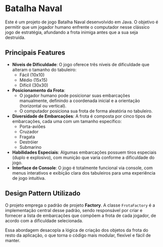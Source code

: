 # Batalha Naval

Este é um projeto de jogo Batalha Naval desenvolvido em Java. O objetivo é permitir que um jogador humano enfrente o computador nesse clássico jogo de estratégia, afundando a frota inimiga antes que a sua seja destruída.

## Principais Features

* **Níveis de Dificuldade**: O jogo oferece três níveis de dificuldade que alteram o tamanho do tabuleiro:
    * Fácil (10x10)
    * Médio (15x15)
    * Difícil (30x30)
* **Posicionamento da Frota**:
    * O jogador humano pode posicionar suas embarcações manualmente, definindo a coordenada inicial e a orientação (horizontal ou vertical).
    * O computador posiciona sua frota de forma aleatória no tabuleiro.
* **Diversidade de Embarcações**: A frota é composta por cinco tipos de embarcações, cada uma com um tamanho específico:
    * Porta-aviões
    * Cruzador
    * Fragata
    * Destróier
    * Submarino
* **Habilidades Especiais**: Algumas embarcações possuem tiros especiais (duplo e explosivo), com munição que varia conforme a dificuldade do jogo.
* **Interface de Console**: O jogo é totalmente funcional via console, com menus interativos e exibição clara dos tabuleiros para uma experiência de jogo intuitiva.

## Design Pattern Utilizado

O projeto emprega o padrão de projeto **Factory**. A classe `FrotaFactory` é a implementação central desse padrão, sendo responsável por criar e fornecer a lista de embarcações que compõem a frota de cada jogador, de acordo com a dificuldade selecionada.

Essa abordagem desacopla a lógica de criação dos objetos da frota do resto da aplicação, o que torna o código mais modular, flexível e fácil de manter.

